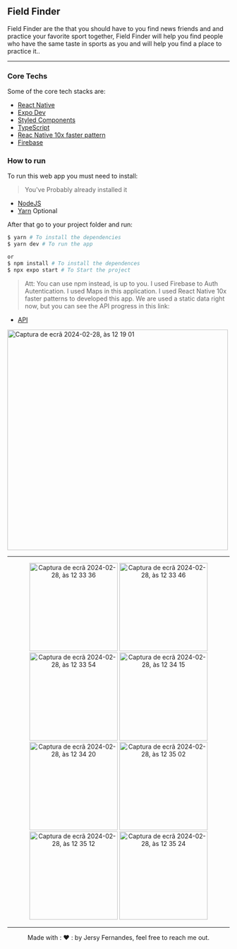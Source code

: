 ## Field Finder

Field Finder are the that you should have to you find news friends and and practice your favorite sport together, Field Finder will help you find people who have the same taste in sports as you and will help you find a place to practice it..

<hr>

### Core Techs

Some of the core tech stacks are:

- [React Native](https://reactnative.dev/)
- [Expo Dev](https://expo.dev/)
- [Styled Components](https://styled-components.com/)
- [TypeScript](https://www.typescriptlang.org/docs/handbook/advanced-types.html)
- [Reac Native 10x faster pattern](https://react-native-10x-faster.com/architecture/typescript)
- [Firebase](https://firebase.google.com/?gad_source=1&gclid=CjwKCAiA0PuuBhBsEiwAS7fsNWZjneoIGxicwkUy0EBCOthPKN9_pIv0DxfHwlPm7k4ZMQWBR3-2DRoCcRwQAvD_BwE&gclsrc=aw.ds&hl=pt-br)

### How to run

To run this web app you must need to install:

> You've Probably already installed it

- [NodeJS](https://nodejs.org/en/)
- [Yarn](https://yarnpkg.com/) Optional

After that go to your project folder and run:

```bash
$ yarn # To install the dependencies
$ yarn dev # To run the app

or
$ npm install # To install the dependences
$ npx expo start # To Start the project
```

> Att: You can use npm instead, is up to you.
> I used Firebase to Auth Autentication.
> I used Maps in this application.
> I used React Native 10x faster patterns to developed this app.
> We are used a static data right now, but you can see the API progress in this link:
- [API](https://github.com/JersyFernandesJF/field_finder_API)
  
<div>
  <img width="500" alt="Captura de ecrã 2024-02-28, às 12 19 01" src="https://github.com/JersyFernandesJF/field_finder_API/assets/102835855/f1f37bb4-de60-4204-84ff-f1766afda9de">
</div>
<hr>
<center>
<img width="200" alt="Captura de ecrã 2024-02-28, às 12 33 36" src="https://github.com/JersyFernandesJF/field_finder_API/assets/102835855/5bd2217d-de5b-4b43-b5f1-ecfffbadc6cc">
<img width="200" alt="Captura de ecrã 2024-02-28, às 12 33 46" src="https://github.com/JersyFernandesJF/field_finder_API/assets/102835855/7f519f9e-7481-42c5-a94c-984a82baa0ed">
<img width="200" alt="Captura de ecrã 2024-02-28, às 12 33 54" src="https://github.com/JersyFernandesJF/field_finder_API/assets/102835855/c50954b5-9586-4de9-a08b-76baba0deac8">
<img width="200" alt="Captura de ecrã 2024-02-28, às 12 34 15" src="https://github.com/JersyFernandesJF/field_finder_API/assets/102835855/afa2a637-bbc9-4a76-84c9-3f426604b8b0">
<img width="200" alt="Captura de ecrã 2024-02-28, às 12 34 20" src="https://github.com/JersyFernandesJF/field_finder_API/assets/102835855/bdc4003c-4015-48bd-95c6-1ca86ad77cac">
<img width="200" alt="Captura de ecrã 2024-02-28, às 12 35 02" src="https://github.com/JersyFernandesJF/field_finder_API/assets/102835855/3a4ba9bb-ec0e-48fb-85e9-6dba53e90a05">
<img width="200" alt="Captura de ecrã 2024-02-28, às 12 35 12" src="https://github.com/JersyFernandesJF/field_finder_API/assets/102835855/81e0e3f3-dc93-44f2-91d9-21a339b0013d">
<img width="200" alt="Captura de ecrã 2024-02-28, às 12 35 24" src="https://github.com/JersyFernandesJF/field_finder_API/assets/102835855/3c77e9f8-6ec1-494b-8dfc-5285bd51e480">
</center>
<hr>
<center>
Made with : ❤️ : by Jersy Fernandes, feel free to reach me out.

<style>
  .img {
    display: inline-block;
  }

</style>
